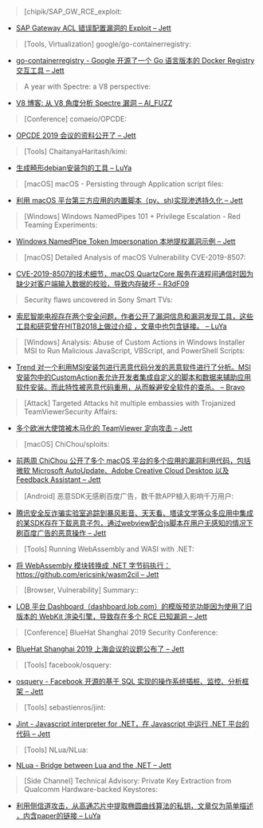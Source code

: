 > [chipik/SAP_GW_RCE_exploit: 

* [SAP Gateway ACL 错误配置漏洞的 Exploit – Jett](https://github.com/chipik/SAP_GW_RCE_exploit)

> [Tools, Virtualization] google/go-containerregistry: 

* [go-containerregistry - Google 开源了一个 Go 语言版本的 Docker Registry 交互工具 – Jett](https://github.com/google/go-containerregistry)

> A year with Spectre: a V8 perspective: 

* [V8 博客: 从 V8 角度分析 Spectre 漏洞 – AI_FUZZ](https://v8.dev/blog/spectre)

> [Conference] comaeio/OPCDE: 

* [OPCDE 2019 会议的资料公开了 – Jett](https://github.com/comaeio/OPCDE/blob/master/README.md)

> [Tools] ChaitanyaHaritash/kimi: 

* [生成畸形debian安装包的工具 – LuYa](https://github.com/ChaitanyaHaritash/kimi)

> [macOS] macOS - Persisting through Application script files: 

* [利用 macOS 平台第三方应用的内置脚本（py、sh)实现渗透持久化 – Jett](https://theevilbit.github.io/posts/macos_persisting_through-application_script_files/)

> [Windows] Windows NamedPipes 101 + Privilege Escalation - Red Teaming Experiments: 

* [Windows NamedPipe Token Impersonation 本地提权漏洞示例 – Jett](https://ired.team/offensive-security/windows-namedpipes-privilege-escalation)

> [macOS] Detailed Analysis of macOS Vulnerability CVE-2019-8507: 

* [CVE-2019-8507的技术细节，macOS QuartzCore 服务在进程间通信时因为缺少对客户端输入数据的校验，导致内存破坏 – R3dF09](https://www.fortinet.com/blog/threat-research/detailed-analysis-mac-os-vulnerability-cve-2019-8507.html)

> Security flaws uncovered in Sony Smart TVs: 

* [索尼智能电视存在两个安全问题，作者公开了漏洞信息和漏洞发现工具，这些工具和研究曾在HITB2018上做过介绍 ，文章中也包含链接。 – LuYa](https://www.darkmatter.ae/blogs/security-flaws-uncovered-in-sony-smart-tvs/)

> [Windows] Analysis: Abuse of Custom Actions in Windows Installer MSI to Run Malicious JavaScript, VBScript, and PowerShell Scripts: 

* [Trend 对一个利用MSI安装包进行恶意代码分发的恶意软件进行了分析。MSI安装包中的CustomAction表允许开发者集成自定义的脚本和数据来辅助应用软件安装。而此特性被恶意代码重用，从而躲避安全软件的查杀。 – Bravo](http://feeds.trendmicro.com/~r/Anti-MalwareBlog/~3/W-VNAT44zlw/)

> [Attack] Targeted Attacks hit multiple embassies with Trojanized TeamViewerSecurity Affairs: 

* [多个欧洲大使馆被木马化的 TeamViewer 定向攻击 – Jett](https://securityaffairs.co/wordpress/84367/hacking/trojanized-teamviewer-hit-embassies.html)

> [macOS] ChiChou/sploits: 

* [前两周 ChiChou 公开了多个 macOS 平台的多个应用的漏洞利用代码，包括微软 Microsoft AutoUpdate、Adobe Creative Cloud Desktop 以及 Feedback Assistant – Jett](https://github.com/ChiChou/sploits)

> [Android] 恶意SDK无感刷百度广告，数千款APP植入影响千万用户: 

* [腾讯安全反诈骗实验室追踪到暴风影音、天天看、塔读文学等众多应用中集成的某SDK存在下载恶意子包，通过webview配合js脚本在用户无感知的情况下刷百度广告的恶意操作 – Jett](https://www.freebuf.com/articles/terminal/201714.html)

> [Tools] Running WebAssembly and WASI with .NET: 

* [将 WebAssembly 模块转换成 .NET 字节码执行： https://github.com/ericsink/wasm2cil – Jett](https://ericsink.com/entries/wasm_wasi_dotnet.html)

> [Browser, Vulnerability] Summary:: 

* [LOB 平台 Dashboard（dashboard.lob.com）的模版预览功能因为使用了旧版本的 WebKit 渲染引擎，导致存在多个 RCE 已知漏洞 – Jett](https://hackerone.com/reports/520717)

> [Conference] BlueHat Shanghai 2019 Security Conference: 

* [BlueHat Shanghai 2019 上海会议的议题公布了 – Jett](https://www.microsoft.com/china/bluehatshanghai/2019/)

> [Tools] facebook/osquery: 

* [osquery - Facebook 开源的基于 SQL 实现的操作系统插桩、监控、分析框架 – Jett](https://github.com/facebook/osquery)

> [Tools] sebastienros/jint: 

* [Jint - Javascript interpreter for .NET，在 Javascript 中运行 .NET 平台的代码 – Jett](https://github.com/sebastienros/jint)

> [Tools] NLua/NLua: 

* [NLua - Bridge between Lua and the .NET – Jett](https://github.com/NLua/NLua)

> [Side Channel] Technical Advisory: Private Key Extraction from Qualcomm Hardware-backed Keystores: 

* [利用侧信道攻击，从高通芯片中提取椭圆曲线算法的私钥，文章仅为简单描述 ，内含paper的链接 – LuYa](https://www.nccgroup.trust/us/our-research/private-key-extraction-qualcomm-keystore/)
